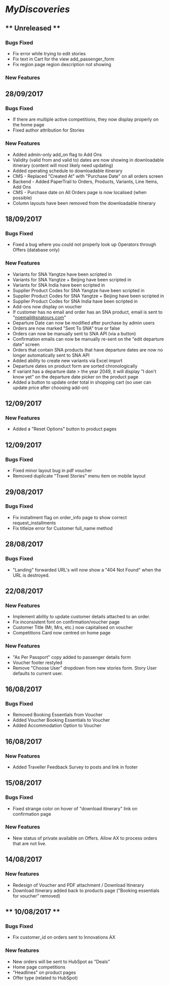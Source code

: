 # ***MyDiscoveries***
## ** Unreleased **
### Bugs Fixed
- Fix error while trying to edit stories
- Fix text in Cart for the view add_passenger_form
- Fix region page region description not showing
### New Features

## **28/09/2017**
### Bugs Fixed
- If there are multiple active competitions, they now display properly on the home page
- Fixed author attribution for Stories

### New Features
- Added admin-only add_on flag to Add Ons
- Validity (valid from and valid to) dates are now showing in downloadable itinerary (content will most likely need updating)
- Added operating schedule to downloadable itinerary
- CMS - Replaced "Created At" with "Purchase Date" on all orders screen
- Backend - Added PaperTrail to Orders, Products, Variants, Line Items, Add Ons
- CMS - Purchase date on All Orders page is now localised (when possible)
- Column layouts have been removed from the downloadable itinerary

## **18/09/2017**
### Bugs Fixed
- Fixed a bug where you could not properly look up Operators through Offers (database only)

### New Features
- Variants for SNA Yangtze have been scripted in
- Variants for SNA Yangtze + Beijing have been scripted in
- Variants for SNA India have been scripted in
- Supplier Product Codes for SNA Yangtze have been scripted in
- Supplier Product Codes for SNA Yangtze + Beijing have been scripted in
- Supplier Product Codes for SNA India have been scripted in
- Add-ons now display on voucher
- If customer has no email and order has an SNA product, email is sent to "noemail@snatours.com"
- Departure Date can now be modified after purchase by admin users
- Orders are now marked "Sent To SNA" true or false
- Orders can now be manually sent to SNA API (via a button)
- Confirmation emails can now be manually re-sent on the "edit departure date" screen
- Orders that contain SNA products that have departure dates are now no longer automatically sent to SNA API
- Added ability to create new variants via Excel import
- Departure dates on product form are sorted chronologically
- If variant has a departure date > the year 2049, it will display "I don't know yet" on the departure date picker on the product page
- Added a button to update order total in shopping cart (so user can update price after choosing add-on)


## **12/09/2017**
### New Features
- Added a "Reset Options" button to product pages

## **12/09/2017**
### Bugs Fixed
- Fixed minor layout bug in pdf voucher
- Removed duplicate "Travel Stories" menu item on mobile layout

## **29/08/2017**
### Bugs Fixed
- Fix installment flag on order_info page to show correct request_installments
- Fix titleize error for Customer full_name method

## **28/08/2017**
### Bugs Fixed
- "Landing" forwarded URL's will now show a "404 Not Found" when the URL is destroyed.
 
## **22/08/2017**
### New Features
- Implement ability to update customer details attached to an order.
- Fix inconsistent font on confirmation/voucher page
- Customer Title (Mr, Mrs, etc.) now capitalised on voucher
- Competitions Card now centred on home page
### New Features
- "As Per Passport" copy added to passenger details form
- Voucher footer restyled
- Remove "Choose User" dropdown from new stories form. Story User defaults to current user.

## **16/08/2017**
### Bugs Fixed
- Removed Booking Essentials from Voucher
- Added Voucher Booking Essentials to Voucher
- Added Accommodation Option to Voucher

## **16/08/2017**
### New Features
- Added Traveller Feedback Survey to posts and link in footer

## **15/08/2017**
### Bugs Fixed
- Fixed strange color on hover of "download itinerary" link on confirmation page
### New Features
- New status of private available on Offers. Allow AX to process orders that are not live.

## **14/08/2017**
### New features
- Redesign of Voucher and PDF attachment / Download Itinerary
- Download Itinerary added back to products page ("Booking essentials for voucher" removed)

## ** 10/08/2017 **
### Bugs Fixed
- Fix customer_id on orders sent to Innovations AX

### New features
- New orders will be sent to HubSpot as "Deals"
- Home page competitions
- "Headlines" on product pages
- Offer type (related to HubSpot)